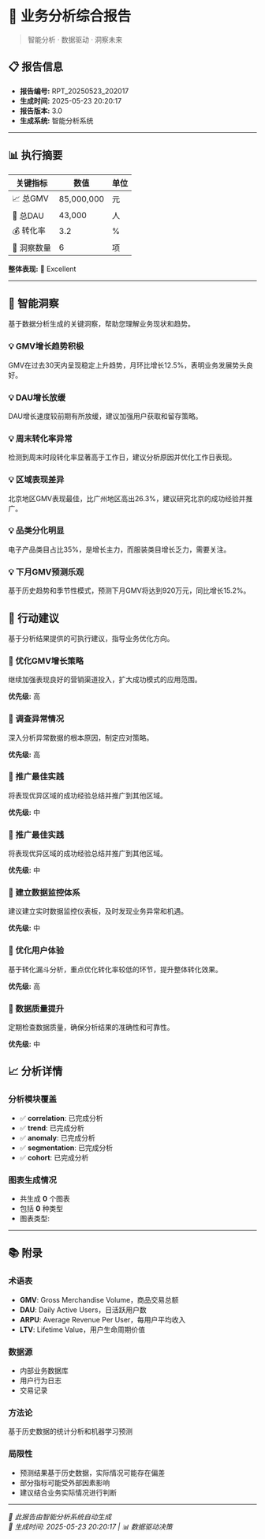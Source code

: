 # 🚀 业务分析综合报告

> 智能分析 · 数据驱动 · 洞察未来

## 📋 报告信息

- **报告编号:** RPT_20250523_202017
- **生成时间:** 2025-05-23 20:20:17
- **报告版本:** 3.0
- **生成系统:** 智能分析系统

---

## 📊 执行摘要

| 关键指标 | 数值 | 单位 |
|---------|------|------|
| 📈 总GMV | 85,000,000 | 元 |
| 👥 总DAU | 43,000 | 人 |
| 💰 转化率 | 3.2 | % |
| 🧠 洞察数量 | 6 | 项 |

**整体表现:** 🌟 Excellent

---

## 🧠 智能洞察

基于数据分析生成的关键洞察，帮助您理解业务现状和趋势。

### 💡 GMV增长趋势积极

GMV在过去30天内呈现稳定上升趋势，月环比增长12.5%，表明业务发展势头良好。

### 💡 DAU增长放缓

DAU增长速度较前期有所放缓，建议加强用户获取和留存策略。

### 💡 周末转化率异常

检测到周末时段转化率显著高于工作日，建议分析原因并优化工作日表现。

### 💡 区域表现差异

北京地区GMV表现最佳，比广州地区高出26.3%，建议研究北京的成功经验并推广。

### 💡 品类分化明显

电子产品类目占比35%，是增长主力，而服装类目增长乏力，需要关注。

### 💡 下月GMV预测乐观

基于历史趋势和季节性模式，预测下月GMV将达到920万元，同比增长15.2%。

## 🎯 行动建议

基于分析结果提供的可执行建议，指导业务优化方向。

### 🚀 优化GMV增长策略

继续加强表现良好的营销渠道投入，扩大成功模式的应用范围。

**优先级:** 高

### 🚀 调查异常情况

深入分析异常数据的根本原因，制定应对策略。

**优先级:** 高

### 🚀 推广最佳实践

将表现优异区域的成功经验总结并推广到其他区域。

**优先级:** 中

### 🚀 推广最佳实践

将表现优异区域的成功经验总结并推广到其他区域。

**优先级:** 中

### 🚀 建立数据监控体系

建议建立实时数据监控仪表板，及时发现业务异常和机遇。

**优先级:** 中

### 🚀 优化用户体验

基于转化漏斗分析，重点优化转化率较低的环节，提升整体转化效果。

**优先级:** 高

### 🚀 数据质量提升

定期检查数据质量，确保分析结果的准确性和可靠性。

**优先级:** 中

## 📈 分析详情

### 分析模块覆盖

- ✅ **correlation**: 已完成分析
- ✅ **trend**: 已完成分析
- ✅ **anomaly**: 已完成分析
- ✅ **segmentation**: 已完成分析
- ✅ **cohort**: 已完成分析

### 图表生成情况

- 共生成 **0** 个图表
- 包括 **0** 种类型
- 图表类型: 

---

## 📚 附录

### 术语表

- **GMV**: Gross Merchandise Volume，商品交易总额
- **DAU**: Daily Active Users，日活跃用户数
- **ARPU**: Average Revenue Per User，每用户平均收入
- **LTV**: Lifetime Value，用户生命周期价值

### 数据源

- 内部业务数据库
- 用户行为日志
- 交易记录

### 方法论

基于历史数据的统计分析和机器学习预测

### 局限性

- 预测结果基于历史数据，实际情况可能存在偏差
- 部分指标可能受外部因素影响
- 建议结合业务实际情况进行判断

---

*🤖 此报告由智能分析系统自动生成*  
*📅 生成时间: 2025-05-23 20:20:17 | 📊 数据驱动决策*
